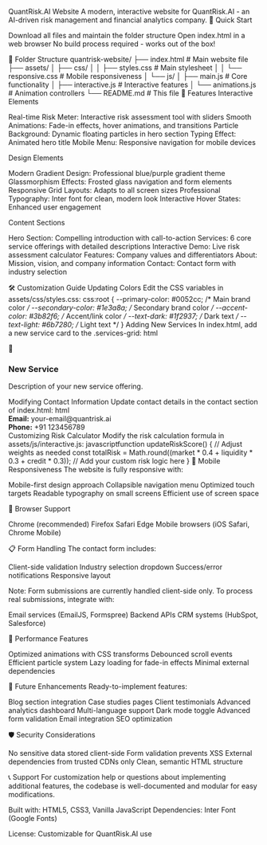 QuantRisk.AI Website
A modern, interactive website for QuantRisk.AI - an AI-driven risk management and financial analytics company.
🚀 Quick Start

Download all files and maintain the folder structure
Open index.html in a web browser
No build process required - works out of the box!

📁 Folder Structure
quantrisk-website/
├── index.html                 # Main website file
├── assets/
│   ├── css/
│   │   ├── styles.css        # Main stylesheet
│   │   └── responsive.css    # Mobile responsiveness
│   └── js/
│       ├── main.js          # Core functionality
│       ├── interactive.js   # Interactive features
│       └── animations.js    # Animation controllers
└── README.md               # This file
🎨 Features
Interactive Elements

Real-time Risk Meter: Interactive risk assessment tool with sliders
Smooth Animations: Fade-in effects, hover animations, and transitions
Particle Background: Dynamic floating particles in hero section
Typing Effect: Animated hero title
Mobile Menu: Responsive navigation for mobile devices

Design Elements

Modern Gradient Design: Professional blue/purple gradient theme
Glassmorphism Effects: Frosted glass navigation and form elements
Responsive Grid Layouts: Adapts to all screen sizes
Professional Typography: Inter font for clean, modern look
Interactive Hover States: Enhanced user engagement

Content Sections

Hero Section: Compelling introduction with call-to-action
Services: 6 core service offerings with detailed descriptions
Interactive Demo: Live risk assessment calculator
Features: Company values and differentiators
About: Mission, vision, and company information
Contact: Contact form with industry selection

🛠️ Customization Guide
Updating Colors
Edit the CSS variables in assets/css/styles.css:
css:root {
    --primary-color: #0052cc;     /* Main brand color */
    --secondary-color: #1e3a8a;   /* Secondary brand color */
    --accent-color: #3b82f6;      /* Accent/link color */
    --text-dark: #1f2937;         /* Dark text */
    --text-light: #6b7280;        /* Light text */
}
Adding New Services
In index.html, add a new service card to the .services-grid:
html<div class="service-card fade-in">
    <div class="service-icon">🔧</div>
    <h3>New Service</h3>
    <p>Description of your new service offering.</p>
</div>
Modifying Contact Information
Update contact details in the contact section of index.html:
html<div class="contact-item">
    <strong>Email:</strong> your-email@quantrisk.ai
</div>
<div class="contact-item">
    <strong>Phone:</strong> +91 123456789
</div>
Customizing Risk Calculator
Modify the risk calculation formula in assets/js/interactive.js:
javascriptfunction updateRiskScore() {
    // Adjust weights as needed
    const totalRisk = Math.round((market * 0.4 + liquidity * 0.3 + credit * 0.3));
    // Add your custom risk logic here
}
📱 Mobile Responsiveness
The website is fully responsive with:

Mobile-first design approach
Collapsible navigation menu
Optimized touch targets
Readable typography on small screens
Efficient use of screen space

🔧 Browser Support

Chrome (recommended)
Firefox
Safari
Edge
Mobile browsers (iOS Safari, Chrome Mobile)

📋 Form Handling
The contact form includes:

Client-side validation
Industry selection dropdown
Success/error notifications
Responsive layout

Note: Form submissions are currently handled client-side only. To process real submissions, integrate with:

Email services (EmailJS, Formspree)
Backend APIs
CRM systems (HubSpot, Salesforce)

🎯 Performance Features

Optimized animations with CSS transforms
Debounced scroll events
Efficient particle system
Lazy loading for fade-in effects
Minimal external dependencies

🔄 Future Enhancements
Ready-to-implement features:

Blog section integration
Case studies pages
Client testimonials
Advanced analytics dashboard
Multi-language support
Dark mode toggle
Advanced form validation
Email integration
SEO optimization

🛡️ Security Considerations

No sensitive data stored client-side
Form validation prevents XSS
External dependencies from trusted CDNs only
Clean, semantic HTML structure

📞 Support
For customization help or questions about implementing additional features, the codebase is well-documented and modular for easy modifications.

Built with: HTML5, CSS3, Vanilla JavaScript
Dependencies: Inter Font (Google Fonts)

License: Customizable for QuantRisk.AI use
